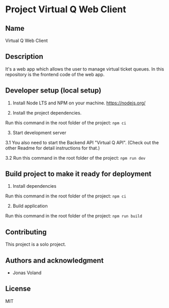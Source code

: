# Project Virtual Q Web Client

## Name
Virtual Q Web Client

## Description
It's a web app which allows the user to manage virtual ticket queues.
In this repository is the frontend code of the web app.

## Developer setup (local setup)

1. Install Node LTS and NPM on your machine. https://nodejs.org/

2. Install the project dependencies.

Run this command in the root folder of the project:
`npm ci`

3. Start development server

3.1 You also need to start the Backend API "Virtual Q API". (Check out the other Readme for detail instructions for that.)

3.2 Run this command in the root folder of the project:
`npm run dev`

## Build project to make it ready for deployment

1. Install dependencies

Run this command in the root folder of the project:
`npm ci`

2. Build application

Run this command in the root folder of the project:
`npm run build`


## Contributing
This project is a solo project.

## Authors and acknowledgment
- Jonas Voland

## License
MIT
